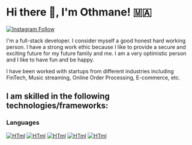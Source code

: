 # Hi there 👋, I'm Othmane! 🇲🇦

[![Instagram Follow](https://img.shields.io/badge/Instagram-E4405F?style=for-the-badge&logo=instagram&logoColor=white)](https://twitter.com/thedaviddias)


I'm a full-stack developer. I consider myself a good honest hard working person. I have a strong work ethic because I like to provide a secure and exciting future for my future family and me. I am a very optimistic person and I like to have fun and be happy.

I have been worked with startups from different industries including FinTech, Music streaming, Online Order Processing, E-commerce, etc.


## I am skilled in the following technologies/frameworks:

### Languages
<!-- https://github-readme-stats.vercel.app/api?username=DennisHartrampf&show_icons=true -->
  [![HTml](https://img.shields.io/badge/HTML5-E34F26?style=for-the-badge&logo=html5&logoColor=white)](https://twitter.com/thedaviddias)
  [![HTml](https://img.shields.io/badge/CSS3-1572B6?style=for-the-badge&logo=css3&logoColor=white)](https://twitter.com/thedaviddias)
  [![HTml](https://img.shields.io/badge/JavaScript-F7DF1E?style=for-the-badge&logo=javascript&logoColor=black)](https://twitter.com/thedaviddias)
  [![HTml](https://img.shields.io/badge/TypeScript-007ACC?style=for-the-badge&logo=typescript&logoColor=white)](https://twitter.com/thedaviddias)
  [![HTml](https://img.shields.io/badge/Python-FFD43B?style=for-the-badge&logo=python&logoColor=darkgreen)](https://twitter.com/thedaviddias)

